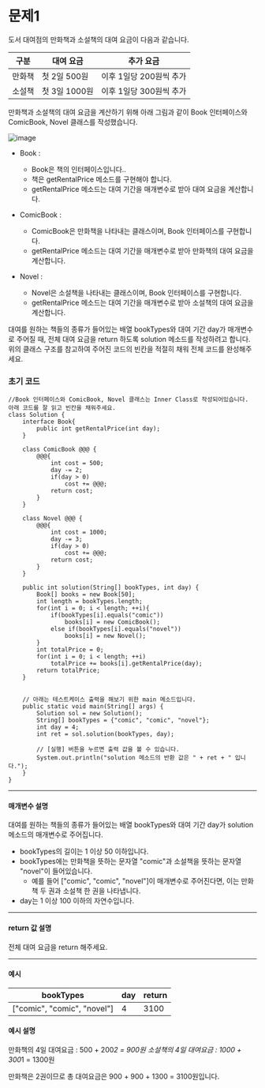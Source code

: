 # 문제1

도서 대여점의 만화책과 소설책의 대여 요금이 다음과 같습니다.

| 구분   | 대여 요금         | 추가 요금                     |
|--------|-----------------|--------------------|
| 만화책 | 첫 2일 500원 | 이후 1일당 200원씩 추가  |
| 소설책 | 첫 3일 1000원 | 이후 1일당 300원씩 추가 |

만화책과 소설책의 대여 요금을 계산하기 위해 아래 그림과 같이 Book 인터페이스와 ComicBook, Novel 클래스를 작성했습니다.

![image](https://s3.ap-northeast-2.amazonaws.com/grepp-cloudfront/programmers_imgs/challengeable-imgs/book3_java.png)

* Book :
  * Book은 책의 인터페이스입니다..
  * 책은 getRentalPrice 메소드를 구현해야 합니다.
  * getRentalPrice 메소드는 대여 기간을 매개변수로 받아 대여 요금을 계산합니다.

* ComicBook :
  * ComicBook은 만화책을 나타내는 클래스이며, Book 인터페이스를 구현합니다.
  * getRentalPrice 메소드는 대여 기간을 매개변수로 받아 만화책의 대여 요금을 계산합니다.

* Novel :
  * Novel은 소설책을 나타내는 클래스이며, Book 인터페이스를 구현합니다.
  * getRentalPrice 메소드는 대여 기간을 매개변수로 받아 소설책의 대여 요금을 계산합니다.

대여를 원하는 책들의 종류가 들어있는 배열 bookTypes와 대여 기간 day가 매개변수로 주어질 때, 전체 대여 요금을 return 하도록 solution 메소드를 작성하려고 합니다. 위의 클래스 구조를 참고하여 주어진 코드의 빈칸을 적절히 채워 전체 코드를 완성해주세요.

### 초기 코드

```
//Book 인터페이스와 ComicBook, Novel 클래스는 Inner Class로 작성되어있습니다. 아래 코드를 잘 읽고 빈칸을 채워주세요.
class Solution {
    interface Book{
        public int getRentalPrice(int day);
    }
    
    class ComicBook @@@ {
        @@@{
            int cost = 500;
            day -= 2;
            if(day > 0)
                cost += @@@;
            return cost;
        }
    }
    
    class Novel @@@ {
        @@@{
            int cost = 1000;
            day -= 3;
            if(day > 0)
                cost += @@@;
            return cost;
        }
    }

    public int solution(String[] bookTypes, int day) {
        Book[] books = new Book[50];
        int length = bookTypes.length;
        for(int i = 0; i < length; ++i){
            if(bookTypes[i].equals("comic"))
                books[i] = new ComicBook();
            else if(bookTypes[i].equals("novel"))
                books[i] = new Novel();   
        }
        int totalPrice = 0;
        for(int i = 0; i < length; ++i)
            totalPrice += books[i].getRentalPrice(day);
        return totalPrice;
    }


    // 아래는 테스트케이스 출력을 해보기 위한 main 메소드입니다.
    public static void main(String[] args) {
        Solution sol = new Solution();
        String[] bookTypes = {"comic", "comic", "novel"};
        int day = 4;
        int ret = sol.solution(bookTypes, day);

        // [실행] 버튼을 누르면 출력 값을 볼 수 있습니다.
        System.out.println("solution 메소드의 반환 값은 " + ret + " 입니다.");
    }
}
```

---

#### 매개변수 설명
대여를 원하는 책들의 종류가 들어있는 배열 bookTypes와 대여 기간 day가 solution 메소드의 매개변수로 주어집니다.
* bookTypes의 길이는 1 이상 50 이하입니다.
* bookTypes에는 만화책을 뜻하는 문자열 "comic"과 소설책을 뜻하는 문자열 "novel"이 들어있습니다.
  * 예를 들어 ["comic", "comic", "novel"]이 매개변수로 주어진다면, 이는 만화책 두 권과 소설책 한 권을 나타냅니다.
* day는 1 이상 100 이하의 자연수입니다.

---

#### return 값 설명
전체 대여 요금을 return 해주세요.

---

#### 예시

| bookTypes                   | day | return |
|-----------------------------|-----|--------|
| ["comic", "comic", "novel"] | 4   | 3100   |

#### 예시 설명

만화책의 4일 대여요금 : 500 + 200*2 = 900원
소설책의 4일 대여요금 : 1000 + 300*1 = 1300원

만화책은 2권이므로 총 대여요금은 900 + 900 + 1300 = 3100원입니다.

